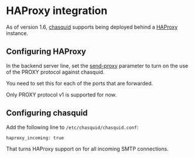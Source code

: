
# HAProxy integration

As of version 1.6, [chasquid] supports being deployed behind a [HAProxy]
instance.


## Configuring HAProxy

In the backend server line, set the [send-proxy] parameter to turn on the use
of the PROXY protocol against chasquid.

You need to set this for each of the ports that are forwarded.

Only PROXY protocol v1 is supported for now.


## Configuring chasquid

Add the following line to `/etc/chasquid/chasquid.conf`:

```
haproxy_incoming: true
```

That turns HAProxy support on for all incoming SMTP connections.


[chasquid]: https://blitiri.com.ar/p/chasquid
[HAProxy]: https://www.haproxy.org/
[send-proxy]: http://cbonte.github.io/haproxy-dconv/2.0/configuration.html#5.2-send-proxy
